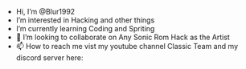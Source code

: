 - Hi, I’m @Blur1992
- I’m interested in Hacking and other things
- I’m currently learning Coding and Spriting
- 💞️ I’m looking to collaborate on Any Sonic Rom Hack as the Artist
- 📫 How to reach me vist my youtube channel Classic Team and my discord server here: [
](https://discord.gg/ww7Nkmwu)
<!---
Blur1992/Blur1992 is a ✨ special ✨ repository because its `README.md` (this file) appears on your GitHub profile.
You can click the Preview link to take a look at your changes.
--->
